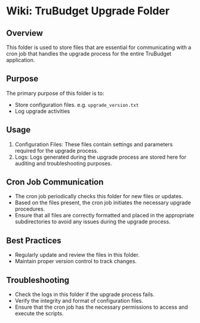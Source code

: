 # Wiki: TruBudget Upgrade Folder

## Overview

This folder is used to store files that are essential for communicating with a cron job that handles the upgrade process for the entire TruBudget application.

## Purpose

The primary purpose of this folder is to:

- Store configuration files. e.g. `upgrade_version.txt`
- Log upgrade activities

## Usage

1. Configuration Files: These files contain settings and parameters required for the upgrade process.
2. Logs: Logs generated during the upgrade process are stored here for auditing and troubleshooting purposes.

## Cron Job Communication

- The cron job periodically checks this folder for new files or updates.
- Based on the files present, the cron job initiates the necessary upgrade procedures.
- Ensure that all files are correctly formatted and placed in the appropriate subdirectories to avoid any issues during the upgrade process.

## Best Practices

- Regularly update and review the files in this folder.
- Maintain proper version control to track changes.

## Troubleshooting

- Check the logs in this folder if the upgrade process fails.
- Verify the integrity and format of configuration files.
- Ensure that the cron job has the necessary permissions to access and execute the scripts.
